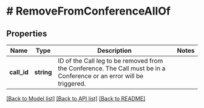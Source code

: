 # # RemoveFromConferenceAllOf

## Properties

Name | Type | Description | Notes
------------ | ------------- | ------------- | -------------
**call_id** | **string** | ID of the Call leg to be removed from the Conference. The Call must be in a Conference or an error will be triggered. | 

[[Back to Model list]](../../README.md#documentation-for-models) [[Back to API list]](../../README.md#documentation-for-api-endpoints) [[Back to README]](../../README.md)


